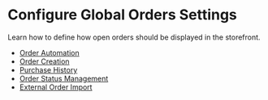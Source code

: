 <a id="configuration-guide-commerce-configuration-order"></a>

# Configure Global Orders Settings

Learn how to define how open orders should be displayed in the storefront.

* [Order Automation](global-order-automation.md#configuration-commerce-orders)
* [Order Creation](global-order-creation.md#configuration-commerce-orders-create)
* [Purchase History](global-previously-purchased.md#sys-commerce-orders-previously-purchased-main)
* [Order Status Management](global-order-status-management.md#sys-commerce-orders-status-management)
* [External Order Import](global-external-order-import.md#system-configuration-orders-external-order-import)

